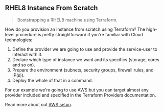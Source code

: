 RHEL8 Instance  From Scratch
---------------------
> Bootstrapping a RHEL8 machine using Terraform.

How do you provision an instance from scratch using Terraform? The
high-level procedure is pretty straightforward if you're familiar
with Cloud technologies:

1. Define the provider we are going to use and provide the service-user to interact with it.
2. Declare which type of instance we want and its specifics (storage, cores and so on).
3. Prepare the environment (subnets, security groups, firewall rules, and IP(s)).
4. Deploy the whole of that in a command.


For our example we're going to use AWS but you can target almost any provider included and specified in the Terraform Providers documentation.

Read more about out [AWS setup][aws].

[aws]: ./aws-setup.md

